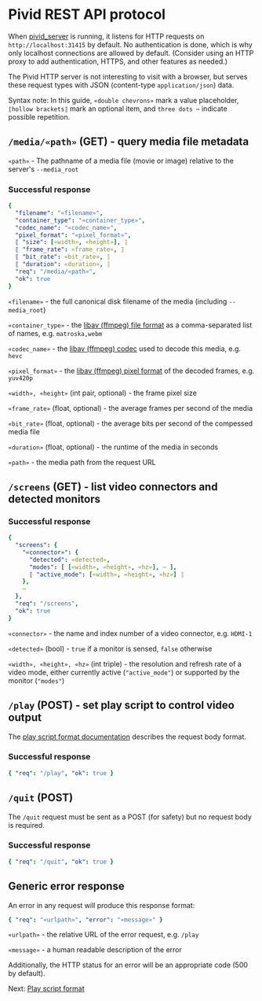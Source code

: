 # Pivid REST API protocol

When [pivid_server](running.md#pivid_server) is running, it listens for
HTTP requests on `http://localhost:31415` by default. No authentication is
done, which is why only localhost connections are allowed by default.
(Consider using an HTTP proxy to add authentication, HTTPS, and other
features as needed.)

The Pivid HTTP server is not interesting to visit with a browser, but
serves these request types with JSON (content-type `application/json`) data.

Syntax note: In this guide, `«double chevrons»` mark a value placeholder,
`⟦hollow brackets⟧` mark an optional item, and `three dots ⋯` indicate
possible repetition.

## `/media/«path»` (GET) - query media file metadata

`«path»` - The pathname of a media file (movie or image) relative to
the server's `--media_root`

### Successful response

```yaml
{
  "filename": "«filename»",
  "container_type": "«container_type»",
  "codec_name": "«codec_name»",
  "pixel_format": "«pixel_format»",
  ⟦ "size": [«width», «height»], ⟧
  ⟦ "frame_rate": «frame_rate», ⟧
  ⟦ "bit_rate": «bit_rate», ⟧
  ⟦ "duration": «duration», ⟧
  "req": "/media/«path»",
  "ok": true
}
```

`«filename»` - the full canonical disk filename of the media (including
`--media_root`)

`«container_type»` - the
[libav (ffmpeg) file format](https://ffmpeg.org/ffmpeg-formats.html#matroska)
as a comma-separated list of names, e.g. `matroska,webm`

`«codec_name»` - the
[libav (ffmpeg) codec](https://www.ffmpeg.org/ffmpeg-codecs.html) used to
decode this media, e.g. `hevc`

`«pixel_format»` - the
[libav (ffmpeg) pixel format](https://github.com/FFmpeg/FFmpeg/blob/master/libavutil/pixfmt.h)
of the decoded frames, e.g. `yuv420p`

`«width», «height»` (int pair, optional) - the frame pixel size

`«frame_rate»` (float, optional) - the average frames per second of the media

`«bit_rate»` (float, optional) - the average bits per second of the
compessed media file

`«duration»` (float, optional) - the runtime of the media in seconds

`«path»` - the media path from the request URL

## `/screens` (GET) - list video connectors and detected monitors

### Successful response

```yaml
{
  "screens": {
    "«connector»": {
      "detected": «detected»,
      "modes": [ [«width», «height», «hz»], ⋯ ],
      ⟦ "active_mode": [«width», «height», «hz»] ⟧ 
    },
    ⋯
  },
  "req": "/screens",
  "ok": true
}
```

`«connector»` - the name and index number of a video connector,
e.g. `HDMI-1`

`«detected»` (bool) - `true` if a monitor is sensed, `false` otherwise

`«width», «height», «hz»` (int triple) - the resolution and refresh rate of
a video mode, either currently active (`"active_mode"`) or supported by the
monitor (`"modes"`)

## `/play` (POST) - set play script to control video output

The
[play script format documentation](script.js) describes the request body
format.

### Successful response

```yaml
{ "req": "/play", "ok": true }
```

## `/quit` (POST)

The `/quit` request must be sent as a POST (for safety) but no request body
is required.

### Successful response

```yaml
{ "req": "/quit", "ok": true }
```

## Generic error response

An error in any request will produce this response format:

```yaml
{ "req": "«urlpath»", "error": "«message»" }
```

`«urlpath»` - the relative URL of the error request, e.g. `/play`

`«message»` - a human readable description of the error

Additionally, the HTTP status for an error will be an appropriate code
(500 by default).

Next: [Play script format](script.md)
